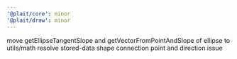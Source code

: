 ```yaml
---
'@plait/core': minor
'@plait/draw': minor
---
```


move getEllipseTangentSlope and getVectorFromPointAndSlope of ellipse to utils/math
resolve stored-data shape connection point and direction issue
